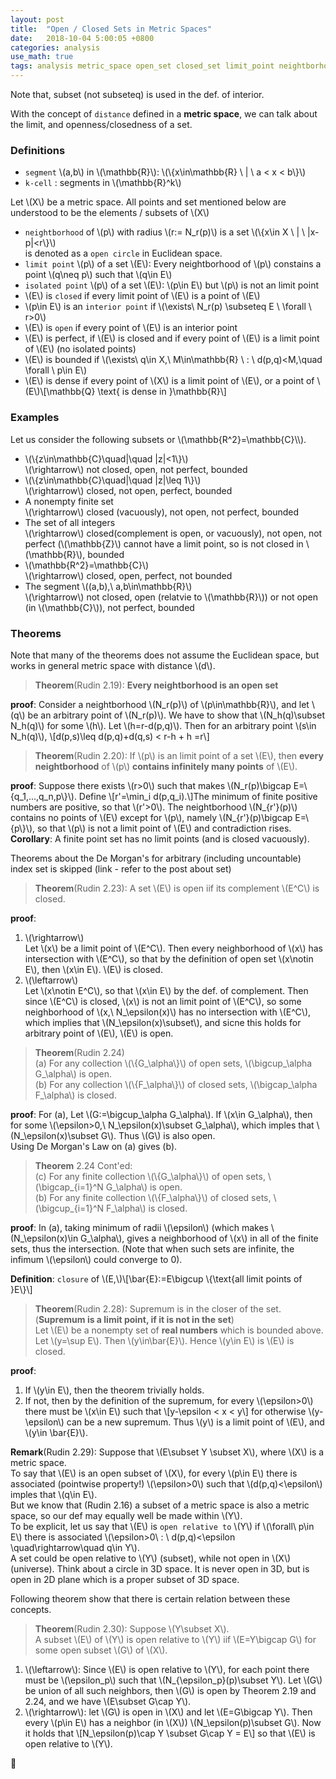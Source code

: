 ```yaml
---
layout: post
title:  "Open / Closed Sets in Metric Spaces"
date:   2018-10-04 5:00:05 +0800
categories: analysis
use_math: true
tags: analysis metric_space open_set closed_set limit_point neightborhood interior cell closure
---
```


Note that, subset (not subseteq) is used in the def. of interior.

With the concept of `distance` defined in a __metric space__, we can talk about the limit, and openness/closedness of a set.


### Definitions

* `segment` \\(a,b\\) in \\(\mathbb\{R\}\\): \\(\\{x\in\mathbb\{R\} \\ \| \\ a < x < b\\}\\)
* `k-cell` : segments in \\(\mathbb\{R\}^k\\)

Let \\(X\\) be a metric space. All points and set mentioned below are understood to be the elements / subsets of \\(X\\)
* `neightborhood` of \\(p\\) with radius \\(r:= N\_r(p)\\) is a set \\(\\{x\in X \\ \| \\ \|x-p\|<r\\}\\)  
is denoted as a `open circle` in Euclidean space.
* `limit point` \\(p\\) of a set \\(E\\): Every neightborhood of \\(p\\) constains a point \\(q\neq p\\) such that \\(q\in E\\)
* `isolated point` \\(p\\) of a set \\(E\\): \\(p\in E\\) but \\(p\\) is not an limit point
* \\(E\\) is `closed` if every limit point of \\(E\\) is a point of \\(E\\)
* \\(p\in E\\) is an `interior point` if \\(\exists\\ N\_r(p) \subseteq E \\ \forall \\ r>0\\)
* \\(E\\) is `open` if every point of \\(E\\) is an interior point
* \\(E\\) is perfect, if \\(E\\) is closed and if every point of \\(E\\) is a limit point of \\(E\\) (no isolated points)
* \\(E\\) is bounded if \\(\exists\\ q\in X,\\ M\in\mathbb\{R\} \\ : \\ d(p,q)<M,\quad \forall \\ p\in E\\) 
* \\(E\\) is dense if every point of \\(X\\) is a limit point of \\(E\\), or a point of \\(E\\)\\[\mathbb\{Q\} \text\{ is dense in \}\mathbb\{R\}\\]

### Examples
Let us consider the following subsets or \\(\mathbb\{R^2\}=\mathbb\{C\}\\\\).
* \\(\\{z\in\mathbb\{C\}\quad\|\quad \|z\|<1\\}\\)  
\\(\rightarrow\\) not closed, open, not perfect, bounded
* \\(\\{z\in\mathbb\{C\}\quad\|\quad \|z\|\leq 1\\}\\)  
\\(\rightarrow\\) closed, not open, perfect, bounded
* A nonempty finite set  
\\(\rightarrow\\) closed (vacuously), not open, not perfect, bounded
* The set of all integers  
\\(\rightarrow\\) closed(complement is open, or vacuously), not open, not perfect (\\(\mathbb\{Z\}\\) cannot have a limit point, so is not closed in \\(\mathbb\{R\}\\), bounded
* \\(\mathbb\{R^2\}=\mathbb\{C\}\\)  
\\(\rightarrow\\) closed, open, perfect, not bounded
* The segment \\((a,b),\\ a,b\in\mathbb\{R\}\\)  
\\(\rightarrow\\) not closed, open (relatvie to \\(\mathbb\{R\}\\)) or not open (in \\(\mathbb\{C\}\\)), not perfect, bounded

### Theorems

Note that many of the theorems does not assume the Euclidean space, but works in general metric space with distance \\(d\\).

> __Theorem__(Rudin 2.19): __Every neightborhood is an open set__

__proof__: Consider a neightborhood \\(N\_r(p)\\) of \\(p\in\mathbb\{R\}\\), and let \\(q\\) be an arbitrary point of \\(N\_r(p)\\). We have to show that \\(N\_h(q)\subset N\_h(q)\\) for some \\(h\\).  Let \\(h=r-d(p,q)\\). Then for an arbitrary point \\(s\in N\_h(q)\\),
\\[d(p,s)\leq d(p,q)+d(q,s) < r-h + h =r\\]

> __Theorem__(Rudin 2.20): If \\(p\\) is an limit point of a set \\(E\\), then __every neightborhood__ of \\(p\\) __contains infinitely many points__ of \\(E\\).

__proof__: Suppose there exists \\(r>0\\) such that makes \\(N\_r(p)\bigcap E=\\{q_1,...,q_n,p\\}\\). Define \\[r'=\min\_i d(p,q_i).\\]The minimum of finite positive numbers are positive, so that \\(r'>0\\). The neightborhood \\(N\_\{r'\}(p)\\) contains no points of \\(E\\) except for \\(p\\), namely \\(N\_\{r'\}(p)\bigcap E=\\{p\\}\\), so that \\(p\\) is not a limit point of \\(E\\) and contradiction rises.  
__Corollary__: A finite point set has no limit points (and is closed vacuously).

Theorems about the De Morgan's for arbitrary (including uncountable) index set is skipped (link - refer to the post about set)

> __Theorem__(Rudin 2.23): A set \\(E\\) is open iif its complement \\(E^C\\) is closed.

__proof__:  
1. \\(\rightarrow\\)  
Let \\(x\\) be a limit point of \\(E^C\\). Then every neighborhood of \\(x\\) has intersection with \\(E^C\\), so that by the definition of open set \\(x\notin E\\), then \\(x\in E\\). \\(E\\) is closed.
2. \\(\leftarrow\\)  
Let \\(x\notin E^C\\), so that \\(x\in E\\) by the def. of complement. Then since \\(E^C\\) is closed, \\(x\\) is not an limit point of \\(E^C\\), so some neighborhood of \\(x,\\ N_\epsilon(x)\\) has no intersection with \\(E^C\\), which implies that \\(N_\epsilon(x)\subset\\), and sicne this holds for arbitrary point of \\(E\\), \\(E\\) is open.

> __Theorem__(Rudin 2.24)  
(a) For any collection \\(\\{G\_\alpha\\}\\) of open sets, \\(\bigcup\_\alpha G\_\alpha\\) is open.  
(b) For any collection \\(\\{F\_\alpha\\}\\) of closed sets, \\(\bigcap\_\alpha F\_\alpha\\) is closed.  

__proof__: For (a), Let \\(G:=\bigcup\_\alpha G\_\alpha\\). If \\(x\in G\_\alpha\\), then for some \\(\epsilon>0,\\ N\_\epsilon(x)\subset G_\alpha\\), which imples that \\(N\_\epsilon(x)\subset G\\). Thus \\(G\\) is also open.  
Using De Morgan's Law on (a) gives (b).  

> __Theorem__ 2.24 Cont'ed:  
(c) For any finite collection \\(\\{G\_\alpha\\}\\) of open sets, \\(\bigcap\_\{i=1\}^N G\_\alpha\\) is open.  
(b) For any finite collection \\(\\{F\_\alpha\\}\\) of closed sets, \\(\bigcup\_\{i=1\}^N F\_\alpha\\) is closed.  

__proof__: In (a), taking minimum of radii \\(\epsilon\\) (which makes \\(N_\epsilon(x)\in G\_\alpha\\), gives a neighborhood of \\(x\\) in all of the finite sets, thus the intersection. (Note that when such sets are infinite, the infimum \\(\epsilon\\) could converge to 0).

__Definition__: `closure` of \\(E,\\)\\[\bar\{E\}:=E\bigcup \\{\text\{all limit points of \}E\\}\\] 

> __Theorem__(Rudin 2.28): Supremum is in the closer of the set. (__Supremum is a limit point, if it is not in the set__)  
Let \\(E\\) be a nonempty set of __real numbers__ which is bounded above. Let \\(y=\sup E\\). Then \\(y\in\bar\{E\}\\). Hence \\(y\in E\\) is \\(E\\) is closed.

__proof__:  
1. If \\(y\in E\\), then the theorem trivially holds.
2. If not, then by the definition of the supremum, for every \\(\epsilon>0\\) there must be \\(x\in E\\) such that 
\\[y-\epsilon < x < y\\]  for otherwise \\(y-\epsilon\\) can be a new supremum. Thus \\(y\\) is a limit point of \\(E\\), and \\(y\in \bar\{E\}\\).

__Remark__(Rudin 2.29): Suppose that \\(E\subset Y \subset X\\), where \\(X\\) is a metric space.  
To say that \\(E\\) is an open subset of \\(X\\), for every \\(p\in E\\) there is associated (pointwise property!) \\(\epsilon>0\\) such that \\(d(p,q)<\epsilon\\) imples that \\(q\in E\\).  
But we know that (Rudin 2.16) a subset of a metric space is also a metric space, so our def may equally well be made within \\(Y\\).  
To be explicit, let us say that \\(E\\) is `open relative to` \\(Y\\) if \\(\forall\\ p\in E\\) there is associated \\(\epsilon>0\\ : \\ d(p,q)<\epsilon \quad\rightarrow\quad q\in Y\\).  
A set could be open relative to \\(Y\\) (subset), while not open in \\(X\\) (universe). Think about a circle in 3D space. It is never open in 3D, but is open in 2D plane which is a proper subset of 3D space.

Following theorem show that there is certain relation between these concepts.

> __Theorem__(Rudin 2.30): Suppose \\(Y\subset X\\).  
A subset \\(E\\) of \\(Y\\) is open relative to \\(Y\\) iif \\(E=Y\bigcap G\\) for some open subset \\(G\\) of \\(X\\).

1. \\(\leftarrow\\): Since \\(E\\) is open relative to \\(Y\\), for each point there must be \\(\epsilon\_p\\) such that \\(N\_\{\epsilon\_p\}(p)\subset Y\\). Let \\(G\\) be union of all such neighbors, then \\(G\\) is open by Theorem 2.19 and 2.24, and we have \\(E\subset G\cap Y\\). 
2. \\(\rightarrow\\): let \\(G\\) is open in \\(X\\) and let \\(E=G\bigcap Y\\). Then every \\(p\in E\\) has a neighbor (in \\(X\\)) \\(N\_\epsilon(p)\subset G\\). Now it holds that
\\[N\_\epsilon(p)\cap Y \subset G\cap Y = E\\] so that \\(E\\) is open relative to \\(Y\\).

